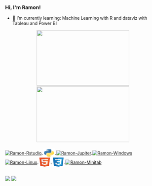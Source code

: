 ### Hi, I'm Ramon!

- 🌱 I’m currently learning: Machine Learning with R and dataviz with Tableau and Power BI

<div align="center">
  <a href="https://github.com/RoldanRamon">
  <img height="180em"  width="300" src="https://github-readme-stats.vercel.app/api?username=RoldanRamon&show_icons=true&theme=dark&include_all_commits=true&count_private=true"/>
  <img height="180em"  width="300" src="https://github-readme-stats.vercel.app/api/top-langs/?username=RoldanRamon&layout=compact&langs_count=7&theme=dark"/>
</div>
  
<div style="display: inline_block"><br>
  <img align="center" alt="Ramon-Rstudio" height="30" width="40" src="https://cdn.jsdelivr.net/gh/devicons/devicon/icons/rstudio/rstudio-original.svg">
  <img align="center" alt="Ramon-Python" height="30" width="40" src="https://raw.githubusercontent.com/devicons/devicon/master/icons/python/python-original.svg">
  <img align="center" alt="Ramon-Jupiter" height="30" width="40" src="https://cdn.jsdelivr.net/gh/devicons/devicon/icons/jupyter/jupyter-original-wordmark.svg">
  <img align="center" alt="Ramon-Windows" height="30" width="40" src="https://cdn.jsdelivr.net/gh/devicons/devicon/icons/windows8/windows8-original.svg">
  <img align="center" alt="Ramon-Linux" height="30" width="40" src="https://cdn.jsdelivr.net/gh/devicons/devicon/icons/linux/linux-original.svg">
  <img align="center" alt="Ramon-HTML" height="30" width="40" src="https://raw.githubusercontent.com/devicons/devicon/master/icons/html5/html5-original.svg">
  <img align="center" alt="Ramon-CSS" height="30" width="40" src="https://raw.githubusercontent.com/devicons/devicon/master/icons/css3/css3-original.svg">
  <img align="center" alt="Ramon-Minitab" height="30" width="40" src="https://cdn.jsdelivr.net/gh/devicons/devicon/icons/minitab/minitab-original.svg">
  <imgalign="center" alt="Ramon-VisualStudio" height="30" width="40" src="https://cdn.jsdelivr.net/gh/devicons/devicon/icons/visualstudio/visualstudio-plain.svg">
</div>

  ##
 
<div> 
  <a href = "mailto:roldanramon83@gmail.com"><img src="https://img.shields.io/badge/-Gmail-%23333?style=for-the-badge&logo=gmail&logoColor=white" target="_blank"></a>
  <a href="https://www.linkedin.com/in/ramon-roldan-de-lara" target="_blank"><img src="https://img.shields.io/badge/-LinkedIn-%230077B5?style=for-the-badge&logo=linkedin&logoColor=white" target="_blank"></a> 
</div>
